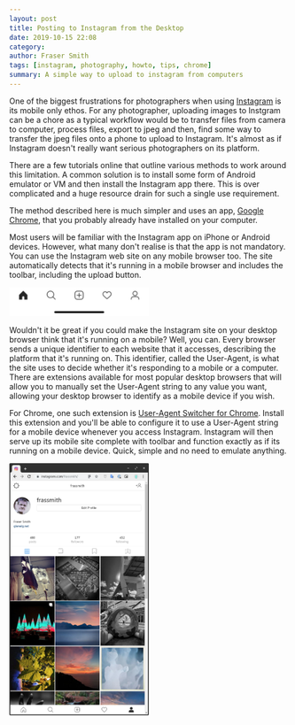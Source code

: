 ```yaml
---
layout: post
title: Posting to Instagram from the Desktop
date: 2019-10-15 22:08
category:
author: Fraser Smith
tags: [instagram, photography, howto, tips, chrome]
summary: A simple way to upload to instagram from computers
---
```

One of the biggest frustrations for photographers when using [Instagram](https://instagram.com) is its mobile only ethos. For any photographer, uploading images to Instgram can be a chore as a typical workflow would be to transfer files from camera to computer, process files, export to jpeg and then, find some way to transfer the jpeg files onto a phone to upload to Instagram. It's almost as if Instagram doesn't really want serious photographers on its platform.

There are a few tutorials online that outline various methods to work around this limitation. A common solution is to install some form of Android emulator or VM and then install the Instagram app there. This is over complicated and a huge resource drain for such a single use requirement.

The method described here is much simpler and uses an app, [Google Chrome](https://chrome.google.com), that you probably already have installed on your computer.

Most users will be familiar with the Instagram app on iPhone or Android devices. However, what many don't realise is that the app is not mandatory. You can use the Instagram web site on any mobile browser too. The site automatically detects that it's running in a mobile browser and includes the toolbar, including the upload button.

<img src="/assets/instamenu.jpg" style="width: 50%;" />

Wouldn't it be great if you could make the Instagram site on your desktop browser think that it's running on a mobile? Well, you can. Every browser sends a unique identifier to each website that it accesses, describing the platform that it's running on. This identifier, called the User-Agent, is what the site uses to decide whether it's responding to a mobile or a computer. There are extensions available for most popular desktop browsers that will allow you to manually set the User-Agent string to any value you want, allowing your desktop browser to identify as a mobile device if you wish.

For Chrome, one such extension is [User-Agent Switcher for Chrome](https://chrome.google.com/webstore/detail/user-agent-switcher-for-c/djflhoibgkdhkhhcedjiklpkjnoahfmg). Install this extension and you'll be able to configure it to use a User-Agent string for a mobile device whenever you access Instagram. Instagram will then serve up its mobile site complete with toolbar and function exactly as if its running on a mobile device. Quick, simple and no need to emulate anything.

<img src="/assets/desktop.png" style="width: 50%;" />

